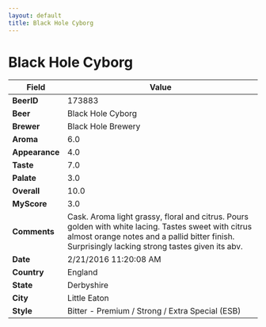 ```yaml
---
layout: default
title: Black Hole Cyborg
---
```


# Black Hole Cyborg

| Field         | Value     |
|---------------|-----------|
| **BeerID** | 173883 |
| **Beer** | Black Hole Cyborg |
| **Brewer** | Black Hole Brewery |
| **Aroma** | 6.0 |
| **Appearance** | 4.0 |
| **Taste** | 7.0 |
| **Palate** | 3.0 |
| **Overall** | 10.0 |
| **MyScore** | 3.0 |
| **Comments** | Cask. Aroma light grassy, floral and citrus. Pours golden with white lacing. Tastes sweet with citrus almost orange notes and a pallid bitter finish. Surprisingly lacking strong tastes given its abv. |
| **Date** | 2/21/2016 11:20:08 AM |
| **Country** | England |
| **State** | Derbyshire |
| **City** | Little Eaton |
| **Style** | Bitter - Premium / Strong / Extra Special (ESB) |
